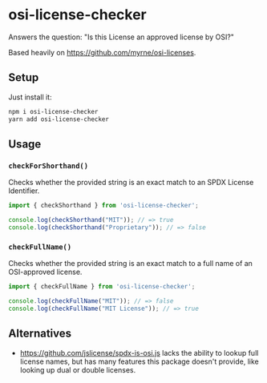 # osi-license-checker
Answers the question: "Is this License an approved license by OSI?"

Based heavily on https://github.com/myrne/osi-licenses.

## Setup

Just install it:
```bash
npm i osi-license-checker
yarn add osi-license-checker
```

## Usage

### `checkForShorthand()`

Checks whether the provided string is an exact match to an SPDX License Identifier.

```typescript
import { checkShorthand } from 'osi-license-checker';

console.log(checkShorthand("MIT")); // => true
console.log(checkShorthand("Proprietary")); // => false
```

### `checkFullName()`

Checks whether the provided string is an exact match to a full name of an OSI-approved license.

```typescript
import { checkFullName } from 'osi-license-checker';

console.log(checkFullName("MIT")); // => false
console.log(checkFullName("MIT License")); // => true
```

## Alternatives

- https://github.com/jslicense/spdx-is-osi.js lacks the ability to lookup full license names, but has many features this package doesn't provide, like looking up dual or double licenses.
